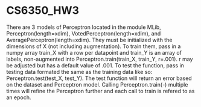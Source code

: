 # CS6350_HW3
There are 3 models of Perceptron located in the module MLib, Perceptron(length=xdim), VotedPerceptron(length=xdim), and AveragePerceptron(length=xdim). They must be initialized with the dimensions of X (not including augmentation). To train them, pass in a numpy array train_X with a row per datapoint and train_Y is an array of labels, non-augmented into Perceptron.train(train_X, train_Y, r=.001). r may be adjusted but has a default value of .001. To test the function, pass in testing data formated the same as the training data like so: Perceptron.test(test_X, test_Y). The test function will return an error based on the dataset and Perceptron model. Calling Perceptron.train(-) multiple times will refine the Perceptron further and each call to train is refered to as an epoch.
